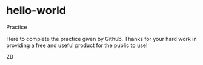 # hello-world
Practice


Here to complete the practice given by Github. Thanks for your hard work in providing a free and useful product for the public to use!

ZB  
